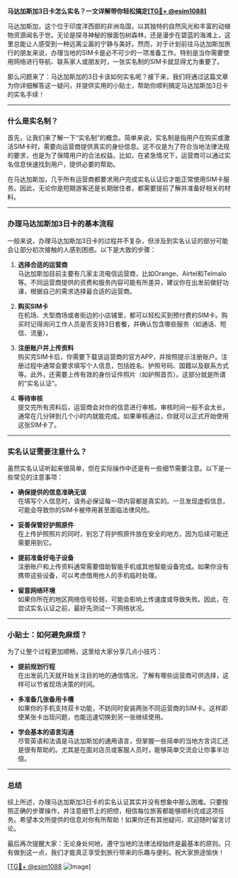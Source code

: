 **马达加斯加3日卡怎么实名？一文详解带你轻松搞定[[TG💪+ @esim1088](https://t.me/s/esim1088)]**

马达加斯加，这个位于印度洋西部的非洲岛国，以其独特的自然风光和丰富的动植物资源闻名于世。无论是探寻神秘的猴面包树森林，还是漫步在碧蓝的海滩上，这里总能让人感受到一种远离尘嚣的宁静与美好。然而，对于计划前往马达加斯加旅行的朋友来说，办理当地的SIM卡是必不可少的一项准备工作。特别是当你需要使用网络进行导航、联系家人或朋友时，一张实名制的SIM卡就显得尤为重要了。

那么问题来了：马达加斯加的3日卡该如何实名呢？接下来，我们将通过这篇文章为你详细解答这一疑问，并提供实用的小贴士，帮助你顺利搞定马达加斯加3日卡的实名手续！

---

### 什么是实名制？

首先，让我们来了解一下“实名制”的概念。简单来说，实名制是指用户在购买或激活SIM卡时，需要向运营商提供真实的身份信息。这不仅是为了符合当地法律法规的要求，也是为了保障用户的合法权益。比如，在紧急情况下，运营商可以通过实名信息快速找到用户，提供必要的帮助。

在马达加斯加，几乎所有运营商都要求用户完成实名认证后才能正常使用SIM卡服务。因此，无论你是短期游客还是长期居住者，都需要提前了解并准备好相关的材料。

---

### 办理马达加斯加3日卡的基本流程

一般来说，办理马达加斯加3日卡的过程并不复杂，但涉及到实名认证的部分可能会让部分初次接触的人感到困惑。以下是大致的步骤：

1. **选择合适的运营商**  
   马达加斯加目前主要有几家主流电信运营商，比如Orange、Airtel和Telmalo等。不同运营商提供的资费和服务内容可能有所差异，建议你在出发前做好功课，根据自己的需求选择最合适的运营商。

2. **购买SIM卡**  
   在机场、大型商场或者街边的小店铺里，都可以轻松买到预付费的SIM卡。购买时记得询问工作人员是否支持3日套餐，并确认包含哪些服务（如通话、短信、流量）。

3. **注册账户并上传资料**  
   购买完SIM卡后，你需要下载该运营商的官方APP，并按照提示注册账户。注册过程中通常会要求填写个人信息，包括姓名、护照号码、国籍以及联系方式等。此外，还需要上传有效的身份证件照片（如护照首页）。这部分就是所谓的“实名认证”。

4. **等待审核**  
   提交完所有资料后，运营商会对你的信息进行审核。审核时间一般不会太长，通常在几分钟到几个小时内就能完成。如果审核通过，你就可以正式开始使用这张SIM卡了。

---

### 实名认证需要注意什么？

虽然实名认证听起来很简单，但在实际操作中还是有一些细节需要注意。以下是一些常见的注意事项：

- **确保提供的信息准确无误**  
  在填写个人信息时，请务必保证每一项内容都是真实的。一旦发现虚假信息，可能会导致你的SIM卡被停用甚至面临法律风险。

- **妥善保管好护照原件**  
  在上传护照照片的同时，别忘了将护照原件放在安全的地方。因为后续可能还需要用到它。

- **提前准备好电子设备**  
  注册账户和上传资料通常需要借助智能手机或其他智能设备完成。如果你没有携带这些设备，可以考虑借用他人的手机临时处理。

- **留意网络环境**  
  如果你所在的地区网络信号较弱，可能会影响上传速度或导致失败。因此，在尝试实名认证之前，最好先测试一下网络状况。

---

### 小贴士：如何避免麻烦？

为了让整个过程更加顺畅，这里给大家分享几点小技巧：

- **提前规划行程**  
  在出发前几天就开始关注目的地的通信情况，了解有哪些运营商可供选择，这样可以节省现场决策的时间。

- **多准备几张备用卡槽**  
  如果你的手机支持双卡功能，不妨同时安装两张不同运营商的SIM卡。这样即使某张卡出现问题，也能迅速切换到另一张继续使用。

- **学会基本的语言沟通**  
  尽管英语和法语是马达加斯加的通用语言，但掌握一些简单的当地方言词汇还是很有帮助的。尤其是在面对店员或客服人员时，能够简单交流会让你事半功倍。

---

### 总结

综上所述，办理马达加斯加3日卡的实名认证其实并没有想象中那么困难。只要按照正确的步骤操作，并注意细节上的把控，相信每位旅客都能够顺利完成这项任务。希望本文所提供的信息对你有所帮助！如果你还有其他疑问，欢迎随时留言讨论。

最后再次提醒大家：无论身处何地，遵守当地的法律法规始终是最基本的原则。只有做到这一点，我们才能真正享受到旅行带来的乐趣与便利。祝大家旅途愉快！

[[TG💪+ @esim1088](https://t.me/s/esim1088) ![Image](https://i.postimg.cc/4NQfJmqS/Snipaste-2025-05-13-00-14-12.png)]